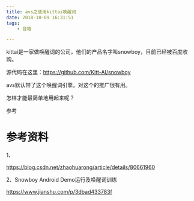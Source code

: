 ```yaml
---
title: avs之使用kittai唤醒词
date: 2018-10-09 16:31:51
tags:
	- 音箱

---
```




kittai是一家做唤醒词的公司，他们的产品名字叫snowboy，目前已经被百度收购。



源代码在这里：https://github.com/Kitt-AI/snowboy

avs默认带了这个唤醒词引擎。对这个的推广很有用。



怎样才能最简单地用起来呢？

参考



# 参考资料

1、

https://blog.csdn.net/zhaohuarong/article/details/80661960

2、Snowboy Android Demo运行及唤醒词训练

https://www.jianshu.com/p/3dbad433783f

